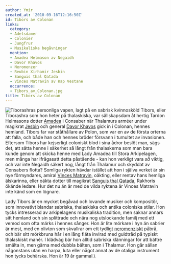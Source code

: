 ```yaml
---
author: Ymir
created_at: '2010-09-16T12:16:50Z'
id: Tibors av Colonan
links:
  category:
  - Adelsdamer
  - Colonier
  - Jungfrur
  - Musikaliska begåvningar
  mention:
  - Amadea Helmason av Negaidh
  - Davor Khavos
  - Neromenzer
  - Reubin Xirhamir Jesbin
  - Sanguis thal Qatada
  - Vinces Matravin av Kap Vestane
  occurrence:
  - Tibors_av_Colonan.jpg
title: Tibors av Colonan
---
```


![Tiborashras personliga vapen, lagt på en sabrisk kvinnosköld] Tibors, eller Tiborashra som hon
heter på thalaskiska, var sällskapsdam åt hertig Tardon Helmasons dotter [Amadea] i Consaber när
Thalamurs arméer under magikrat [Jesbin] och general [Davor Khavos] gick in i Colonan, hennes
hemland. Tibors far var ståthållare av Polon, som var en av de första orterna att falla, och både
han och hennes bröder försvann i tumultet av invasionen. Eftersom Tibors har kejserligt coloniskt
blod i sina ådror beslöt man, sägs det, att sätta henne i säkerhet så långt från thalaskerna som man
bara kunde genom att skicka henne med Lady Amadea till Stora Arkipelagen, men många har ifrågasatt
detta påstående - kan hon verkligt vara *så* viktig, och var inte Negaidh säkert nog, långt från
Thalamur och skyddat av Consabers flotta? Somliga rykten hävdar istället att hon i själva verket är
sin nye förmyndares, amiral [Vinces Matravin], oäkting, eller rentav hans hemliga älskarinna, eller
oäkta dotter till magikrat [Sanguis thal Qatada], Rakhoris ökände ledare. Hur det nu än är med de
vilda ryktena är Vinces Matravin inte känd som en lögnare.

Lady Tibors är en mycket begåvad och lovande musiker och kompositör, som innovativt blandar
sabriska, thalaskiska och antika coloniska stilar. Hon tycks intresserad av arkipelagens musikaliska
tradition, men saknar annars sitt hemland och sin splittrade och nära nog utslockande familj med ett
vemod som ofta märks i hennes sånger. Hon är lite mörkare i hyn än sabrier är mest, med en olivton
som skvallrar om ett tydligt [neromenziskt] påbrå, och bär sitt mörkbruna hår i en lång fläta
invirad med guldtråd på typiskt thalaskiskt manér. I klädväg bär hon alltid sabriska klänningar för
att bättre smälta in, men gärna med dubbla bälten, som i Thalamur. Hon går sällan någonstans utan en
harpa, luta eller något annat av de otaliga instrument hon tycks behärska. Hon är 19 år gammal.\

  [Tiborashras personliga vapen, lagt på en sabrisk kvinnosköld]: Tibors_av_Colonan.jpg
    "Tiborashras personliga vapen, lagt på en sabrisk kvinnosköld"
  [Amadea]: Amadea_Helmason_av_Negaidh
  [Jesbin]: Reubin_Xirhamir_Jesbin
  [Davor Khavos]: Davor_Khavos
  [Vinces Matravin]: Vinces_Matravin_av_Kap_Vestane
  [Sanguis thal Qatada]: Sanguis_thal_Qatada
  [neromenziskt]: Neromenzer